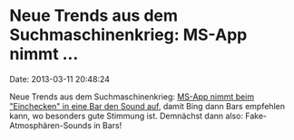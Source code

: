 Neue Trends aus dem Suchmaschinenkrieg: MS-App nimmt \...
=========================================================

Date: 2013-03-11 20:48:24

Neue Trends aus dem Suchmaschinenkrieg: [MS-App nimmt beim
\"Einchecken\" in eine Bar den Sound
auf](http://www.technologyreview.com/news/512306/microsofts-bing-now-can-find-local-businesses-that-arent-too-crowded/),
damit Bing dann Bars empfehlen kann, wo besonders gute Stimmung ist.
Demnächst dann also: Fake-Atmosphären-Sounds in Bars!
